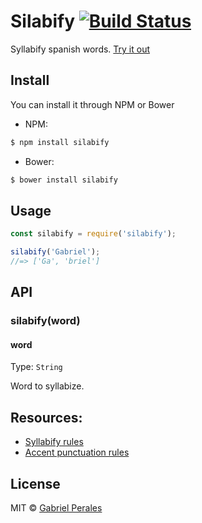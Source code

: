 # Silabify [![Build Status](https://travis-ci.org/gabrielperales/silabify.svg?branch=master)](https://travis-ci.org/gabrielperales/silabify)

Syllabify spanish words. [Try it out](https://tonicdev.com/57447382a9e8791200e1df5a/574476b0a9e8791200e1e055)

## Install

You can install it through NPM or Bower


- NPM:
```bash
$ npm install silabify
```


- Bower:
```bash
$ bower install silabify
```


## Usage

```javascript
const silabify = require('silabify');

silabify('Gabriel');
//=> ['Ga', 'briel']
```

## API

### silabify(word)

#### word

Type: `String`

Word to syllabize.

## Resources:
- [Syllabify rules](http://elies.rediris.es/elies4/Fon2.htm)
- [Accent punctuation rules](http://elies.rediris.es/elies4/Fon4.htm)

## License

MIT © [Gabriel Perales](http://gabriel.perales.me)
